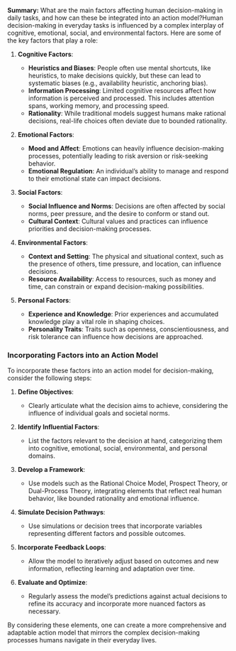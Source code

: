 **Summary:** What are the main factors affecting human decision-making in daily tasks, and how can these be integrated into an action model?Human decision-making in everyday tasks is influenced by a complex interplay of cognitive, emotional, social, and environmental factors. Here are some of the key factors that play a role:

1. **Cognitive Factors**:
   - **Heuristics and Biases**: People often use mental shortcuts, like heuristics, to make decisions quickly, but these can lead to systematic biases (e.g., availability heuristic, anchoring bias).
   - **Information Processing**: Limited cognitive resources affect how information is perceived and processed. This includes attention spans, working memory, and processing speed.
   - **Rationality**: While traditional models suggest humans make rational decisions, real-life choices often deviate due to bounded rationality.

2. **Emotional Factors**:
   - **Mood and Affect**: Emotions can heavily influence decision-making processes, potentially leading to risk aversion or risk-seeking behavior.
   - **Emotional Regulation**: An individual’s ability to manage and respond to their emotional state can impact decisions.

3. **Social Factors**:
   - **Social Influence and Norms**: Decisions are often affected by social norms, peer pressure, and the desire to conform or stand out.
   - **Cultural Context**: Cultural values and practices can influence priorities and decision-making processes.

4. **Environmental Factors**:
   - **Context and Setting**: The physical and situational context, such as the presence of others, time pressure, and location, can influence decisions.
   - **Resource Availability**: Access to resources, such as money and time, can constrain or expand decision-making possibilities.

5. **Personal Factors**:
   - **Experience and Knowledge**: Prior experiences and accumulated knowledge play a vital role in shaping choices.
   - **Personality Traits**: Traits such as openness, conscientiousness, and risk tolerance can influence how decisions are approached.

### Incorporating Factors into an Action Model

To incorporate these factors into an action model for decision-making, consider the following steps:

1. **Define Objectives**:
   - Clearly articulate what the decision aims to achieve, considering the influence of individual goals and societal norms.

2. **Identify Influential Factors**:
   - List the factors relevant to the decision at hand, categorizing them into cognitive, emotional, social, environmental, and personal domains.

3. **Develop a Framework**:
   - Use models such as the Rational Choice Model, Prospect Theory, or Dual-Process Theory, integrating elements that reflect real human behavior, like bounded rationality and emotional influence.

4. **Simulate Decision Pathways**:
   - Use simulations or decision trees that incorporate variables representing different factors and possible outcomes.

5. **Incorporate Feedback Loops**:
   - Allow the model to iteratively adjust based on outcomes and new information, reflecting learning and adaptation over time.

6. **Evaluate and Optimize**:
   - Regularly assess the model’s predictions against actual decisions to refine its accuracy and incorporate more nuanced factors as necessary.

By considering these elements, one can create a more comprehensive and adaptable action model that mirrors the complex decision-making processes humans navigate in their everyday lives.